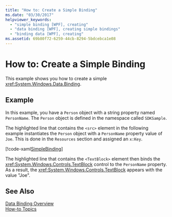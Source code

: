 ```yaml
---
title: "How to: Create a Simple Binding"
ms.date: "03/30/2017"
helpviewer_keywords: 
  - "simple binding [WPF], creating"
  - "data binding [WPF], creating simple bindings"
  - "binding data [WPF], creating"
ms.assetid: 69b80f72-6259-44cb-8294-5bdcebca1e08
---
```

# How to: Create a Simple Binding
This example shows you how to create a simple <xref:System.Windows.Data.Binding>.  
  
## Example  
 In this example, you have a `Person` object with a string property named `PersonName`. The `Person` object is defined in the namespace called `SDKSample`.  
  
 The highlighted line that contains the `<src>` element in the following example instantiates the `Person` object with a `PersonName` property value of `Joe`. This is done in the `Resources` section and assigned an `x:Key`.  
  
 [!code-xaml[SimpleBinding](../../../../samples/snippets/csharp/VS_Snippets_Wpf/SimpleBinding/CSharp/Page1.xaml?highlight=9,37)]  
  
 The highlighted line that contains the `<TextBlock>` element then binds the <xref:System.Windows.Controls.TextBlock> control to the `PersonName` property. As a result, the <xref:System.Windows.Controls.TextBlock> appears with the value "Joe".  
  
## See Also  
 [Data Binding Overview](../../../../docs/framework/wpf/data/data-binding-overview.md)  
 [How-to Topics](../../../../docs/framework/wpf/data/data-binding-how-to-topics.md)
